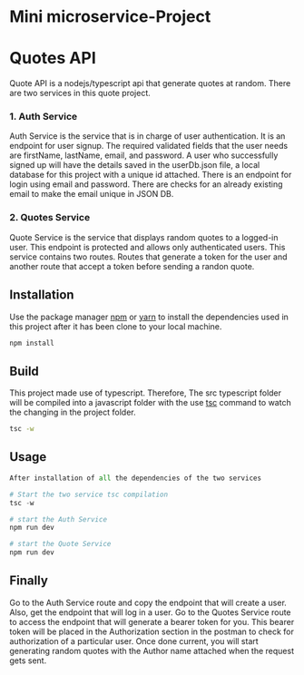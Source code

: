 # Mini microservice-Project

# Quotes API

Quote API is a nodejs/typescript api that generate quotes at random. There are two services in this quote project.
### 1. Auth Service
Auth Service is the service that is in charge of user authentication. It is an endpoint for user signup. The required validated fields that the user
needs are firstName, lastName, email, and password. A user who successfully signed up will have the details saved in the userDb.json file, a local database for this project with a unique id attached. 
There is an endpoint for login using email and password. There are checks for an already existing email to make the email unique in JSON DB.

### 2. Quotes Service
Quote Service is the service that displays random quotes to a logged-in user. This endpoint is protected and allows only authenticated users.
This service contains two routes. Routes that generate a token for the user and another route that accept a token before sending a randon quote.

## Installation

Use the package manager [npm](https://docs.npmjs.com/) or [yarn](https://classic.yarnpkg.com/lang/en/docs/) to install the dependencies used in this project after it has been clone to your local machine.

```bash
npm install 
```
## Build

This project made use of typescript. Therefore, The src typescript folder will be compiled into a javascript folder with the use 
[tsc](https://www.typescriptlang.org/docs/handbook/compiler-options.html) command to watch the changing in the project folder.

```bash
tsc -w 
```

## Usage

```python
After installation of all the dependencies of the two services

# Start the two service tsc compilation
tsc -w

# start the Auth Service
npm run dev

# start the Quote Service
npm run dev
```

## Finally
Go to the Auth Service route and copy the endpoint that will create a user. Also, get the endpoint that will log in a user. Go to the Quotes Service route
to access the endpoint that will generate a bearer token for you. This bearer token will be placed in the Authorization section in the postman to check 
for authorization of a particular user. Once done current, you will start generating random quotes with the Author name attached when the request gets sent.
